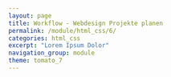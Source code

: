 ```yaml
---
layout: page
title: Workflow - Webdesign Projekte planen
permalink: /module/html_css/6/
categories: html_css
excerpt: "Lorem Ipsum Dolor"
navigation_group: module
theme: tomato_7
---
```

